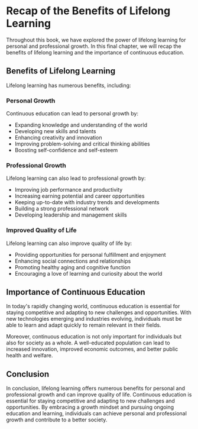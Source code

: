 # Recap of the Benefits of Lifelong Learning

Throughout this book, we have explored the power of lifelong learning for personal and professional growth. In this final chapter, we will recap the benefits of lifelong learning and the importance of continuous education.

Benefits of Lifelong Learning
-----------------------------

Lifelong learning has numerous benefits, including:

### Personal Growth

Continuous education can lead to personal growth by:

* Expanding knowledge and understanding of the world
* Developing new skills and talents
* Enhancing creativity and innovation
* Improving problem-solving and critical thinking abilities
* Boosting self-confidence and self-esteem

### Professional Growth

Lifelong learning can also lead to professional growth by:

* Improving job performance and productivity
* Increasing earning potential and career opportunities
* Keeping up-to-date with industry trends and developments
* Building a strong professional network
* Developing leadership and management skills

### Improved Quality of Life

Lifelong learning can also improve quality of life by:

* Providing opportunities for personal fulfillment and enjoyment
* Enhancing social connections and relationships
* Promoting healthy aging and cognitive function
* Encouraging a love of learning and curiosity about the world

Importance of Continuous Education
----------------------------------

In today's rapidly changing world, continuous education is essential for staying competitive and adapting to new challenges and opportunities. With new technologies emerging and industries evolving, individuals must be able to learn and adapt quickly to remain relevant in their fields.

Moreover, continuous education is not only important for individuals but also for society as a whole. A well-educated population can lead to increased innovation, improved economic outcomes, and better public health and welfare.

Conclusion
----------

In conclusion, lifelong learning offers numerous benefits for personal and professional growth and can improve quality of life. Continuous education is essential for staying competitive and adapting to new challenges and opportunities. By embracing a growth mindset and pursuing ongoing education and learning, individuals can achieve personal and professional growth and contribute to a better society.
